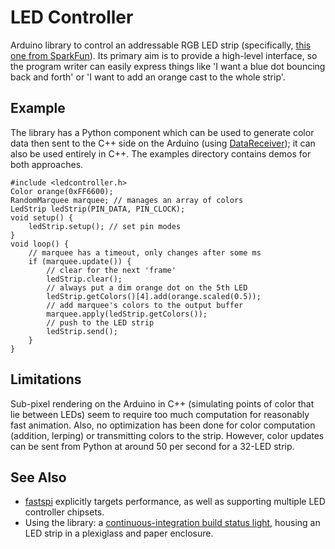 LED Controller
==============

Arduino library to control an addressable RGB LED strip (specifically, [this one from SparkFun](http://www.sparkfun.com/products/10312)). Its primary aim is to provide a high-level interface, so the program writer can easily express things like 'I want a blue dot bouncing back and forth' or 'I want to add an orange cast to the whole strip'.

Example
-------

The library has a Python component which can be used to generate color data then sent to the C++ side on the Arduino (using [DataReceiver](https://github.com/markfickett/DataReceiver)); it can also be used entirely in C++. The examples directory contains demos for both approaches.

	#include <ledcontroller.h>
	Color orange(0xFF6600);
	RandomMarquee marquee; // manages an array of colors
	LedStrip ledStrip(PIN_DATA, PIN_CLOCK);
	void setup() {
		ledStrip.setup(); // set pin modes
	}
	void loop() {
		// marquee has a timeout, only changes after some ms
		if (marquee.update()) {
			// clear for the next 'frame'
			ledStrip.clear();
			// always put a dim orange dot on the 5th LED
			ledStrip.getColors()[4].add(orange.scaled(0.5));
			// add marquee's colors to the output buffer
			marquee.apply(ledStrip.getColors());
			// push to the LED strip
			ledStrip.send();
		}
	}

Limitations
-----------

Sub-pixel rendering on the Arduino in C++ (simulating points of color that lie between LEDs) seem to require too much computation for reasonably fast animation. Also, no optimization has been done for color computation (addition, lerping) or transmitting colors to the strip. However, color updates can be sent from Python at around 50 per second for a 32-LED strip.

See Also
--------

* [fastspi](http://code.google.com/p/fastspi/) explicitly targets performance, as well as supporting multiple LED controller chipsets.
* Using the library: a [continuous-integration build status light](http://www.markfickett.com/stuff/artPage.php?id=377), housing an LED strip in a plexiglass and paper enclosure.

